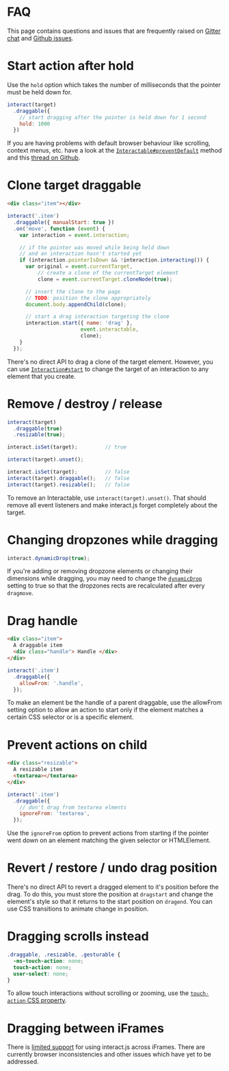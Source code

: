 FAQ
===

This page contains questions and issues that are frequently raised on [Gitter
chat][gitter] and [Github issues][gh-issues].

Start action after hold
=======================

Use the `hold` option which takes the number of milliseconds that the pointer
must be held down for.

```javascript
interact(target)
  .draggable({
    // start dragging after the pointer is held down for 1 second
    hold: 1000
  })
```

If you are having problems with default browser behaviour like scrolling,
context menus, etc. have a look at the
[`Interactable#preventDefault`][prevent-default] method and this [thread on
Github](https://github.com/taye/interact.js/issues/138).

Clone target draggable
======================

```html
<div class="item"></div>
```

```javascript
interact('.item')
  .draggable({ manualStart: true })
  .on('move', function (event) {
    var interaction = event.interaction;

    // if the pointer was moved while being held down
    // and an interaction hasn't started yet
    if (interaction.pointerIsDown && !interaction.interacting()) {
      var original = event.currentTarget,
          // create a clone of the currentTarget element
          clone = event.currentTarget.cloneNode(true);

      // insert the clone to the page
      // TODO: position the clone appropriately
      document.body.appendChild(clone);

      // start a drag interaction targeting the clone
      interaction.start({ name: 'drag' },
                        event.interactable,
                        clone);
    }
  });
```

There's no direct API to drag a clone of the target element. However, you can
use [`Interaction#start`][interaction-start] to change the target of an
interaction to any element that you create.

Remove / destroy / release
==========================

```javascript
interact(target)
  .draggable(true)
  .resizable(true);

interact.isSet(target);         // true

interact(target).unset();

interact.isSet(target);         // false
interact(target).draggable();   // false
interact(target).resizable();   // false
```

To remove an Interactable, use `interact(target).unset()`. That should remove
all event listeners and make interact.js forget completely about the target.

Changing dropzones while dragging
=================================

```javascript
interact.dynamicDrop(true);
```

If you're adding or removing dropzone elements or changing their dimensions
while dragging, you may need to change the [`dynamicDrop`][dynamic-drop] setting
to true so that the dropzones rects are recalculated after every `dragmove`.

Drag handle
===========


```html
<div class="item">
  A draggable item
  <div class="handle"> Handle </div>
</div>
```

```javascript
interact('.item')
  .draggable({
    allowFrom: '.handle',
  });
```

To make an element be the handle of a parent draggable, use the allowFrom
setting option to allow an action to start only if the element matches a
certain CSS selector or is a specific element.

Prevent actions on child
========================

```html
<div class="resizable">
  A resizable item
  <textarea></textarea>
</div>
```

```javascript
interact('.item')
  .draggable({
    // don't drag from textarea elments
    ignoreFrom: 'textarea',
  });
```

Use the `ignoreFrom` option to prevent actions from starting if the pointer
went down on an element matching the given selector or HTMLElement.

Revert / restore / undo drag position
=====================================

There's no direct API to revert a dragged element to it's position before the
drag. To do this, you must store the position at `dragstart` and change the
element's style so that it returns to the start position on `dragend`. You can
use CSS transitions to animate change in position.

Dragging scrolls instead
========================

```css
.draggable, .resizable, .gesturable {
  -ms-touch-action: none;
  touch-action: none;
  user-select: none;
}
```

To allow touch interactions without scrolling or zooming, use the [`touch-action` CSS
property][touch-action].

Dragging between iFrames
=======================

There is [limited support][iframe-pr] for using interact.js across iFrames. There are
currently browser inconsistencies and other issues which have yet to be
addressed.

[gitter]: https://gitter.im/taye/interact.js
[gh-issues]: http://git.io/srWhdg
[manual-start]: /docs#manualstart
[interaction-start]: /api/Interaction.html#start
[prevent-default]: /api/Interactable.html#preventDefault
[dynamic-drop]: /api/module-interact.html#.dynamicDrop
[touch-action]: https://developer.mozilla.org/en-US/docs/Web/CSS/touch-action
[iframe-pr]: https://github.com/taye/interact.js/pull/98
